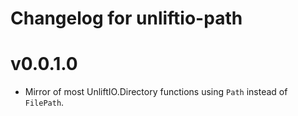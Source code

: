 # Changelog for unliftio-path

# v0.0.1.0

* Mirror of most UnliftIO.Directory functions using `Path` instead of `FilePath`.
